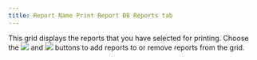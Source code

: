 ```yaml
---
title: Report Name Print Report DB Reports tab
---
```



This grid displays the reports that you have selected for printing.  Choose the ![]({{site.crm_baseurl}}/img/crm_add_icon.gif) and ![]({{site.crm_baseurl}}/img/crm_remove_icon.gif) buttons to add reports to  or remove reports from the grid.
